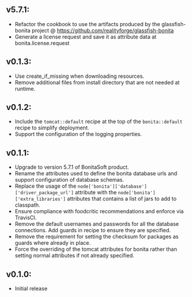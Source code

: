 ## v5.7.1:

* Refactor the cookbook to use the artifacts produced by the glassfish-bonita project @
  https://github.com/realityforge/glassfish-bonita
* Generate a license request and save it as attribute data at bonita.license.request

## v0.1.3:

* Use create_if_missing when downloading resources.
* Remove additional files from install directory that are not needed at runtime.

## v0.1.2:

* Include the `tomcat::default` recipe at the top of the `bonita::default` recipe to simplify deployment.
* Support the configuration of the logging properties.

## v0.1.1:

* Upgrade to version 5.7.1 of BonitaSoft product.
* Rename the attributes used to define the bonita database urls and support configuration of database schemas.
* Replace the usage of the `node['bonita']['database']['driver_package_url']` attribute with the
  `node['bonita']['extra_libraries']` attributes that contains a list of jars to add to classpath.
* Ensure compliance with foodcritic recommendations and enforce via TravisCI.
* Remove the default usernames and passwords for all the database connections. Add guards in recipe to ensure they
  are specified.
* Remove the requirement for setting the checksum for packages as guards where already in place.
* Force the overriding of the tomcat attributes for bonita rather than setting normal attributes if not already
  specified.

## v0.1.0:

* Initial release